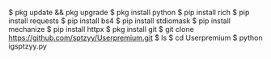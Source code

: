 $ pkg update && pkg upgrade
$ pkg install python
$ pip install rich 
$ pip install requests
$ pip install bs4
$ pip install stdiomask
$ pip install mechanize
$ pip install httpx
$ pkg install git
$ git clone https://github.com/sptzyy/Userpremium.git
$ ls
$ cd Userpremium
$ python igsptzyy.py

